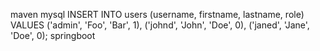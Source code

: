 maven
mysql
INSERT INTO users (username, firstname, lastname, role) VALUES
  ('admin', 'Foo', 'Bar', 1),
  ('johnd', 'John', 'Doe', 0),
  ('janed', 'Jane', 'Doe', 0);
springboot
